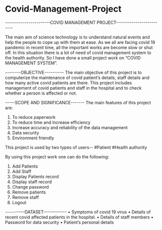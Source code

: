 # Covid-Management-Project
-----------------------COVID MANAGEMENT PROJECT-------------------------

The main aim of science technology is to understand natural events and help the 
people to cope up with them at ease. As we all are facing covid 19 pandemic in 
recent time, all the important works are become slow or shut off. In this situation 
there is a lot of need of covid management system to the health authority. So I 
have done a small project work on “COVID MANAGEMENT SYSTEM”.

--------OBJECTIVE----------
The main objective of this project is to computerize the maintenance of covid 
patient’s details, staff details and how many active covid patients are there. 
This project includes management of covid patients and staff in the hospital 
and to check whether a person is affected or not.

-----SCOPE AND SIGNIFICANCE-------
The main features of this project are:
1) To reduce paperwork
2) To reduce time and increase efficiency
3) Increase accuracy and reliability of the data management
4) Data security
5) Environment friendly
   
This project is used by two types of users--
#Patient
#Health authority

By using this project work one can do the following:
1. Add Patients
2. Add Staff
3. Display Patients record
4. Display staff record
5. Change password
6. Remove patients
7. Remove staff
8. Logout

----------DATASET------------
• Symptoms of covid 19 virus
• Details of recent covid affected patients in the hospital.
• Details of staff members
• Password for data security
• Patient’s personal details


